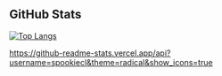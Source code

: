 ## GitHub Stats

[![Top Langs](https://github-readme-stats.vercel.app/api?username=SpookieCL&count_private=true&show_icons=true&theme=algolia&hide_border=true&hide_title=true&hide=prs&disable_animations=true&cache_seconds=1800)](https://github.com/SpookieCL?tab=repositories)

<!---
SpookieCL/SpookieCL is a ✨ special ✨ repository because its `README.md` (this file) appears on your GitHub profile.
You can click the Preview link to take a look at your changes.
--->
https://github-readme-stats.vercel.app/api?username=spookiecl&theme=radical&show_icons=true
